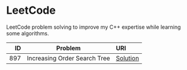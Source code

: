 # LeetCode
LeetCode problem solving to improve my C++ expertise while learning some algorithms.

ID|Problem|URI
-:|:-:|:-
897|Increasing Order Search Tree|[Solution](https://github.com/mezdelex/LeetCode/blob/main/C%2B%2B/897.%20Increasing%20Order%20Search%20Tree/solution.cpp)


